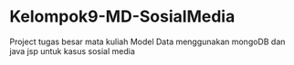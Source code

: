 # Kelompok9-MD-SosialMedia
Project tugas besar mata kuliah Model Data menggunakan mongoDB dan java jsp untuk kasus sosial media
